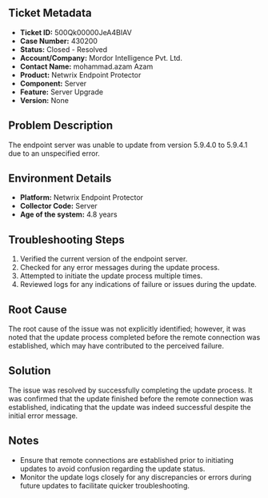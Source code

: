 ## Ticket Metadata
- **Ticket ID:** 500Qk00000JeA4BIAV
- **Case Number:** 430200
- **Status:** Closed - Resolved
- **Account/Company:** Mordor Intelligence Pvt. Ltd.
- **Contact Name:** mohammad.azam Azam
- **Product:** Netwrix Endpoint Protector
- **Component:** Server
- **Feature:** Server Upgrade
- **Version:** None

## Problem Description
The endpoint server was unable to update from version 5.9.4.0 to 5.9.4.1 due to an unspecified error.

## Environment Details
- **Platform:** Netwrix Endpoint Protector
- **Collector Code:** Server
- **Age of the system:** 4.8 years

## Troubleshooting Steps
1. Verified the current version of the endpoint server.
2. Checked for any error messages during the update process.
3. Attempted to initiate the update process multiple times.
4. Reviewed logs for any indications of failure or issues during the update.

## Root Cause
The root cause of the issue was not explicitly identified; however, it was noted that the update process completed before the remote connection was established, which may have contributed to the perceived failure.

## Solution
The issue was resolved by successfully completing the update process. It was confirmed that the update finished before the remote connection was established, indicating that the update was indeed successful despite the initial error message.

## Notes
- Ensure that remote connections are established prior to initiating updates to avoid confusion regarding the update status.
- Monitor the update logs closely for any discrepancies or errors during future updates to facilitate quicker troubleshooting.